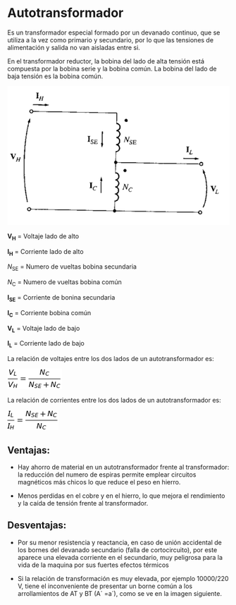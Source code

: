 # Autotransformador
Es un transformador especial formado por un devanado continuo, que se utiliza a la vez como primario y secundario, por lo que las tensiones de alimentación y salida no van aisladas entre si.

En el transformador reductor, la bobina del lado de alta tensión está compuesta por la bobina serie y la bobina común. La bobina del lado de baja tensión es la bobina común.

![Autotransformador](imagenes/autotransformador1.png "Autotransformador Reductor")

**V<sub>H</sub>** = Voltaje lado de alto

**I<sub>H</sub>** = Corriente lado de alto

_N_<sub>SE</sub> = Numero de vueltas bobina secundaria

_N_<sub>C</sub> = Numero de vueltas bobina común

**I<sub>SE</sub>** = Corriente de bonina secundaria

**I<sub>C</sub>** = Corriente bobina común

**V<sub>L</sub>** = Voltaje lado de bajo
 
**I<sub>L</sub>** = Corriente lado de bajo

La relación de voltajes entre los dos lados de un autotransformador es:

![](imagenes/relvol.png)  

La relación de corrientes entre los dos lados de un autotransformador es:

![](imagenes/relCor.png)

## Ventajas: 
+ Hay ahorro de material en un autotransformador frente al transformador: la reducción del numero de espiras permite emplear circuitos magnéticos más chicos lo que reduce el peso en hierro.

+ Menos perdidas en el cobre y en el hierro, lo que mejora el rendimiento y la caída de tensión frente al transformador.

## Desventajas:

+ Por su menor resistencia y reactancia, en caso de unión accidental de los bornes del devanado secundario (falla de cortocircuito), por este aparece una elevada corriente en el secundario, muy peligrosa para la vida de la maquina por sus fuertes efectos térmicos

+ Si la relación de transformación es muy elevada, por ejemplo 10000/220 V, tiene el inconveniente de presentar un borne común a los arrollamientos de AT y BT (A´ =a´), como se ve en la imagen siguiente.

